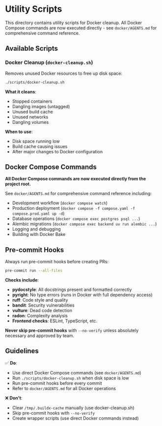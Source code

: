 # Utility Scripts

This directory contains utility scripts for Docker cleanup. All Docker Compose commands are now executed directly - see `docker/AGENTS.md` for comprehensive command reference.

## Available Scripts

### Docker Cleanup (`docker-cleanup.sh`)

Removes unused Docker resources to free up disk space:

```bash
./scripts/docker-cleanup.sh
```

**What it cleans**:
- Stopped containers
- Dangling images (untagged)
- Unused build cache
- Unused networks
- Dangling volumes

**When to use**:
- Disk space running low
- Build cache causing issues
- After major changes to Docker configuration

## Docker Compose Commands

**All Docker Compose commands are now executed directly from the project root.**

See `docker/AGENTS.md` for comprehensive command reference including:
- Development workflow (`docker compose watch`)
- Production deployment (`docker compose -f compose.yaml -f compose.prod.yaml up -d`)
- Database operations (`docker compose exec postgres psql ...`)
- Alembic migrations (`docker compose exec backend uv run alembic ...`)
- Logging and debugging
- Building with Docker Bake

## Pre-commit Hooks

Always run pre-commit hooks before creating PRs:

```bash
pre-commit run --all-files
```

**Checks include**:
- **pydocstyle**: All docstrings present and formatted correctly
- **pyright**: No type errors (runs in Docker with full dependency access)
- **ruff**: Code style and quality
- **bandit**: Security vulnerabilities
- **vulture**: Dead code detection
- **radon**: Complexity analysis
- **Frontend checks**: ESLint, TypeScript, etc.

**Never skip pre-commit hooks** with `--no-verify` unless absolutely necessary and approved by team.

## Guidelines

✅ **Do**:
- Use direct Docker Compose commands (see `docker/AGENTS.md`)
- Run `./scripts/docker-cleanup.sh` when disk space is low
- Run pre-commit hooks before every commit
- Refer to `docker/AGENTS.md` for all Docker operations

❌ **Don't**:
- Clear `/tmp/.buildx-cache` manually (use docker-cleanup.sh)
- Skip pre-commit hooks with `--no-verify`
- Create wrapper scripts (use direct Docker commands instead)
